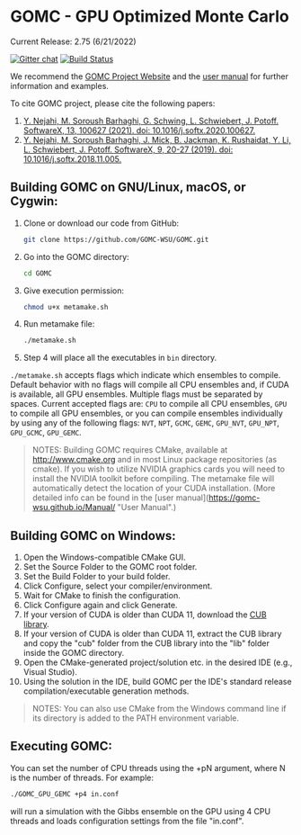 # GOMC - GPU Optimized Monte Carlo

Current Release: 2.75 (6/21/2022)

[![Gitter chat](https://badges.gitter.im/gitterHQ/gitter.png)](https://gitter.im/GOMC_WSU/Lobby?utm_source=share-link&utm_medium=link&utm_campaign=share-link)
[![Build Status](https://travis-ci.org/GOMC-WSU/GOMC.svg?branch=master)](https://travis-ci.org/GOMC-WSU/GOMC)

We recommend the [GOMC Project Website](http://gomc.eng.wayne.edu/ "GOMC Website") and the [user manual](https://gomc-wsu.github.io/Manual/ "User Manual") for further information and examples.

To cite GOMC project, please cite the following papers:
1.  [Y. Nejahi, M. Soroush Barhaghi,  G. Schwing, L. Schwiebert, J. Potoff. SoftwareX, 13, 100627 (2021). doi: 10.1016/j.softx.2020.100627.](https://www.sciencedirect.com/science/article/pii/S235271102030340X)
2.  [Y. Nejahi, M. Soroush Barhaghi, J. Mick, B. Jackman, K. Rushaidat, Y. Li, L. Schwiebert, J. Potoff. SoftwareX, 9, 20-27 (2019). doi: 10.1016/j.softx.2018.11.005.](https://www.sciencedirect.com/science/article/pii/S2352711018301171?via%3Dihub "SoftwareX")

## Building GOMC on GNU/Linux, macOS, or Cygwin:

  1. Clone or download our code from GitHub:
      ```bash
      git clone https://github.com/GOMC-WSU/GOMC.git
      ```
  2. Go into the GOMC directory: 
      ```bash
      cd GOMC
      ```
  3. Give execution permission: 
      ```bash
      chmod u+x metamake.sh
      ```
  4. Run metamake file:
      ```bash
      ./metamake.sh
      ```
  5. Step 4 will place all the executables in ```bin``` directory.

  `./metamake.sh` accepts flags which indicate which ensembles to compile. Default behavior with no flags will compile all CPU ensembles and, if CUDA is available, all GPU ensembles. Multiple flags must be separated by spaces. Current accepted flags are: `CPU` to compile all CPU ensembles, `GPU` to compile all GPU ensembles, or you can compile ensembles individually by using any of the following flags:
  `NVT`, `NPT`, `GCMC`, `GEMC`, `GPU_NVT`, `GPU_NPT`, `GPU_GCMC`, `GPU_GEMC`.

> NOTES: Building GOMC requires CMake, available at http://www.cmake.org and in most Linux package repositories (as cmake). If you wish to utilize NVIDIA graphics cards you will need to install the NVIDIA toolkit before compiling. The metamake file will automatically detect the location of your CUDA installation. (More detailed info can be found in the [user manual](https://gomc-wsu.github.io/Manual/ "User Manual".)

## Building GOMC on Windows:
  1. Open the Windows-compatible CMake GUI.
  2. Set the Source Folder to the GOMC root folder.
  3. Set the Build Folder to your build folder.
  4. Click Configure, select your compiler/environment.
  5. Wait for CMake to finish the configuration.
  6. Click Configure again and click Generate.
  7. If your version of CUDA is older than CUDA 11, download the [CUB library](https://nvlabs.github.io/cub/download_cub.html).
  8. If your version of CUDA is older than CUDA 11, extract the CUB library and copy the "cub" folder from the CUB library into the "lib" folder inside the GOMC directory.
  9. Open the CMake-generated project/solution etc. in the desired IDE (e.g., Visual Studio).
  10. Using the solution in the IDE, build GOMC per the IDE's standard release compilation/executable generation methods.

> NOTES: You can also use CMake from the Windows command line if its directory is added to the PATH environment variable.

## Executing GOMC:
  You can set the number of CPU threads using the +pN argument, where N is the number of threads.
  For example:
  ```bash
  ./GOMC_GPU_GEMC +p4 in.conf
  ```

  will run a simulation with the Gibbs ensemble on the GPU using 4 CPU threads and loads configuration settings from the file "in.conf".

